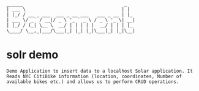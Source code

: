 ```
______                                     _   
| ___ \                                   | | 
| |_/ / __ _ ___  ___ _ __ ___   ___ _ __ | |_ 
| ___ \/ _` / __|/ _ \ '_ ` _ \ / _ \ '_ \| __|
| |_/ / (_| \__ \  __/ | | | | |  __/ | | | |_ 
\____/ \__,_|___/\___|_| |_| |_|\___|_| |_|\__|
```                                              

# solr demo
`Demo Application to insert data to a localhost Solar application.
It Reads NYC CitiBike information (location, coordinates, Number of available bikes etc.) and allows us to perform CRUD operations.
`
